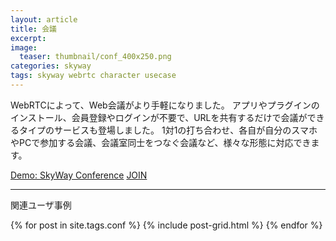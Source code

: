 ```yaml
---
layout: article
title: 会議
excerpt: 
image:
  teaser: thumbnail/conf_400x250.png
categories: skyway
tags: skyway webrtc character usecase
---
```


WebRTCによって、Web会議がより手軽になりました。
アプリやプラグインのインストール、会員登録やログインが不要で、URLを共有するだけで会議ができるタイプのサービスも登場しました。
1対1の打ち合わせ、各自が自分のスマホやPCで参加する会議、会議室同士をつなぐ会議など、様々な形態に対応できます。

<a href="https://confdemo.skyway.io/" target="_blank" class="btn-info">Demo: SkyWay Conference</a>
<a href="https://confdemo.skyway.io/usecase" target="_blank" class="btn-info">JOIN</a>

<hr>

関連ユーザ事例

<div class="tiles">
{% for post in site.tags.conf %}
  {% include post-grid.html %}
{% endfor %}
</div><!-- /.tiles -->
